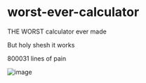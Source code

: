 # worst-ever-calculator
THE WORST calculator ever made

But holy shesh it works


800031 lines of pain

![image](https://user-images.githubusercontent.com/74973491/184882170-428097d3-11f7-498a-b043-c998cd83f8cc.png)
